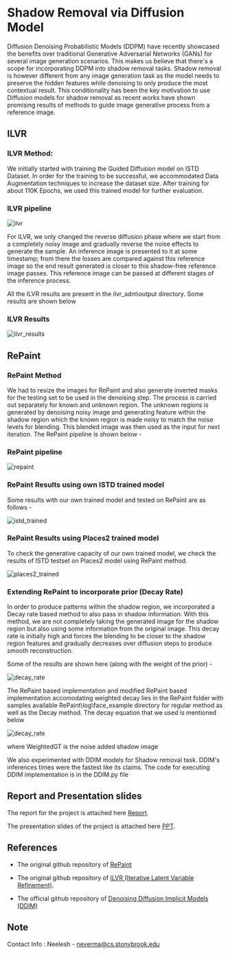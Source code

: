 # Shadow Removal via Diffusion Model

Diffusion Denoising Probabilistic Models (DDPM) have recently showcased the benefits over traditional Generative Adversarial Networks (GANs) for several image generation scenarios. This makes us believe that there's a scope for incorporating DDPM into shadow removal tasks. Shadow removal is however different from any image generation task as the model needs to preserve the hidden features while denoising to only produce the most contextual result. This conditionality has been the key motivation to use Diffusion models for shadow removal as recent works have shown promising results of methods to guide image generative process from a reference image.

## ILVR

### ILVR Method:
We initially started with training the Guided Diffusion model on ISTD Dataset. In order for the training to be successful, we accommodated Data Augmentation techniques to increase the dataset size. After training for about 110K Epochs, we used this trained model for further evaluation.

### ILVR pipeline
![ilvr](https://github.com/neeleshverma/Shadow_Removal/blob/main/ilvr%20pipeline.png)

For ILVR, we only changed the reverse diffusion phase where we start from a completely noisy image and gradually reverse the noise effects to generate the sample. An inference image is presented to it at some timestamp; from there the losses are compared against this reference image so the end result generated is closer to this shadow-free reference image passes. This reference image can be passed at different stages of the inference process.

All the ILVR results are present in the ilvr_adm\output directory. Some results are shown below 

### ILVR Results
![ilvr_results](https://github.com/neeleshverma/Shadow_Removal/blob/main/ilvr%20results.png)

## RePaint

### RePaint Method
We had to resize the images for RePaint and also generate inverted masks for the testing set to be used in the denoising step. The process is carried out separately for known and unknown region. The unknown regions is generated by denoising noisy image and generating feature within the shadow region which the known region is made noisy to match the noise levels for blending. This blended image was then used as the input for next iteration. The RePaint pipeline is shown below -  

### RePaint pipeline
![repaint](https://github.com/neeleshverma/Shadow_Removal/blob/main/repaint%20pipeline.png)

### RePaint Results using own ISTD trained model
Some results with our own trained model and tested on RePaint are as follows -  

![istd_trained](https://github.com/neeleshverma/Shadow_Removal/blob/main/repaint%20istd%20results.png)

### RePaint Results using Places2 trained model
To check the generative capacity of our own trained model, we check the results of ISTD testset on Places2 model using RePaint method.  

![places2_trained](https://github.com/neeleshverma/Shadow_Removal/blob/main/repaint%20places2%20result.png)

### Extending RePaint to incorporate prior (Decay Rate)
In order to produce patterns within the shadow region, we incorporated a Decay rate based method to also pass in shadow information. With this method, we are not completely taking the generated image for the shadow region but also using some information from the original image. This decay rate is initially high and forces the blending to be closer to the shadow region features and gradually decreases over diffusion steps to produce smooth reconstruction.

Some of the results are shown here (along with the weight of the prior) -  

![decay_rate](https://github.com/neeleshverma/Shadow_Removal/blob/main/repaint%20decay.png)

The RePaint based implementation and modified RePaint based implementation accomodating weighted decay lies in the RePaint folder with samples available RePaint\log\face_example directory for regular method as well as the Decay method. The decay equation that we used is mentioned below

![decay_rate](https://github.com/neeleshverma/Shadow_Removal/blob/main/decay_eq.png)

where WeightedGT is the noise added shadow image

We also experimented with DDIM models for Shadow removal task. DDIM's inferences times were the fastest like its claims. The code for executing DDIM implementation is in the DDIM.py file

## Report and Presentation slides
The report for the project is attached here [Report](https://github.com/neeleshverma/Shadow_Removal/blob/main/reports/ShadowRemoval_Report.pdf).

The presentation slides of the project is attached here [PPT](https://github.com/neeleshverma/Shadow_Removal/blob/main/reports/Final_Presentation.pdf).


## References
- The original github repository of [RePaint](https://github.com/andreas128/RePaint) 

- The original github repository of [ILVR (Iterative Latent Variable Refinement)](https://github.com/jychoi118/ilvr_adm).

- The official github repository of [Denoising Diffusion Implicit Models (DDIM)](https://github.com/ermongroup/ddim)

## Note
Contact Info : Neelesh - neverma@cs.stonybrook.edu
